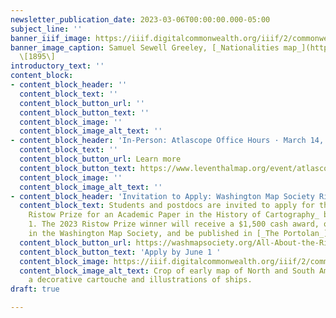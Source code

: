 ```yaml
---
newsletter_publication_date: 2023-03-06T00:00:00.000-05:00
subject_line: ''
banner_iiif_image: https://iiif.digitalcommonwealth.org/iiif/2/commonwealth:3f463609g/68,98,6250,3908/2000,/0/default.jpg
banner_image_caption: Samuel Sewell Greeley, [_Nationalities map_](https://collections.leventhalmap.org/search/commonwealth:3f4636086)
  \[1895\]
introductory_text: ''
content_block:
- content_block_header: ''
  content_block_text: ''
  content_block_button_url: ''
  content_block_button_text: ''
  content_block_image: ''
  content_block_image_alt_text: ''
- content_block_header: 'In-Person: Atlascope Office Hours · March 14, 2:00pm ET'
  content_block_text: ''
  content_block_button_url: Learn more
  content_block_button_text: https://www.leventhalmap.org/event/atlascope-office-hours/
  content_block_image: ''
  content_block_image_alt_text: ''
- content_block_header: 'Invitation to Apply: Washington Map Society Ristow Prize'
  content_block_text: Students and postdocs are invited to apply for the _Walter W.
    Ristow Prize for an Academic Paper in the History of Cartography_ before June
    1. The 2023 Ristow Prize winner will receive a $1,500 cash award, one-year membership
    in the Washington Map Society, and be published in [_The Portolan_](https://washmapsociety.org/about-the-portolan).
  content_block_button_url: https://washmapsociety.org/All-About-the-Ristow-Prize
  content_block_button_text: 'Apply by June 1 '
  content_block_image: https://iiif.digitalcommonwealth.org/iiif/2/commonwealth:3f462s370/1225,870,6776,5857/2000,/0/default.jpg
  content_block_image_alt_text: Crop of early map of North and South America, featuring
    a decorative cartouche and illustrations of ships.
draft: true

---
```


